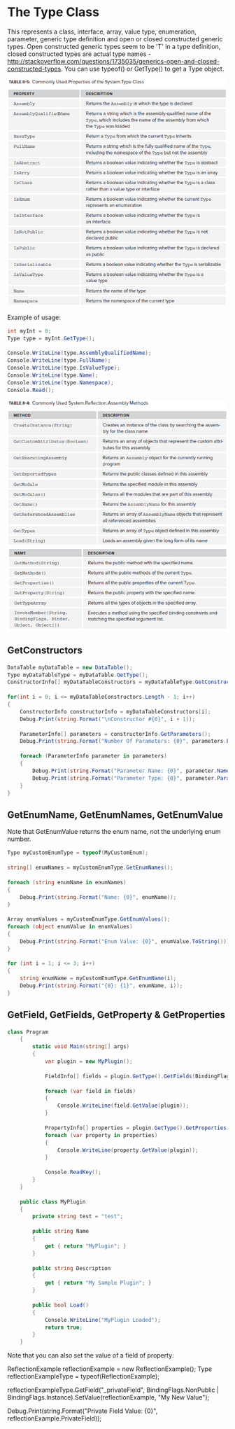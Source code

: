 # The Type Class


This represents a class, interface, array, value type, enumeration, parameter, generic type definition and open or closed constructed generic types. Open constructed generic types seem to be 'T' in a type definition, closed constructed types are actual type names - http://stackoverflow.com/questions/1735035/generics-open-and-closed-constructed-types. You can use typeof() or GetType() to get a Type object.

![Table 8-5](../media/The_Type_Class.png)

Example of usage:

```csharp
int myInt = 0;
Type type = myInt.GetType();

Console.WriteLine(type.AssemblyQualifiedName);
Console.WriteLine(type.FullName);
Console.WriteLine(type.IsValueType);
Console.WriteLine(type.Name);
Console.WriteLine(type.Namespace);
Console.Read();
```

![Table 8-6](../media/The_Assembly_Class-2.png)
![Table 8-6](../media/The_Type_Class-3.png)

## GetConstructors

```csharp
DataTable myDataTable = new DataTable();
Type myDataTableType = myDataTable.GetType();
ConstructorInfo[] myDataTableConstructors = myDataTableType.GetConstructors();

for(int i = 0; i <= myDataTableConstructors.Length - 1; i++)
{
    ConstructorInfo constructorInfo = myDataTableConstructors[i];
    Debug.Print(string.Format("\nConstructor #{0}", i + 1));

    ParameterInfo[] parameters = constructorInfo.GetParameters();
    Debug.Print(string.Format("Number Of Parameters: {0}", parameters.Length));

    foreach (ParameterInfo parameter in parameters)
    {
        Debug.Print(string.Format("Parameter Name: {0}", parameter.Name));
        Debug.Print(string.Format("Parameter Type: {0}", parameter.ParameterType.Name));
    }
}
```

## GetEnumName, GetEnumNames, GetEnumValue

Note that GetEnumValue returns the enum name, not the underlying enum number.

```csharp
Type myCustomEnumType = typeof(MyCustomEnum);

string[] enumNames = myCustomEnumType.GetEnumNames();

foreach (string enumName in enumNames)
{
    Debug.Print(string.Format("Name: {0}", enumName));
}

Array enumValues = myCustomEnumType.GetEnumValues();
foreach (object enumValue in enumValues)
{
    Debug.Print(string.Format("Enum Value: {0}", enumValue.ToString()));
}

for (int i = 1; i <= 3; i++)
{
    string enumName = myCustomEnumType.GetEnumName(i);
    Debug.Print(string.Format("{0}: {1}", enumName, i));
}
```

## GetField, GetFields, GetProperty & GetProperties


```csharp
class Program
    {
        static void Main(string[] args)
        {
            var plugin = new MyPlugin();

            FieldInfo[] fields = plugin.GetType().GetFields(BindingFlags.NonPublic | BindingFlags.Instance);

            foreach (var field in fields)
            {
                Console.WriteLine(field.GetValue(plugin));
            }

            PropertyInfo[] properties = plugin.GetType().GetProperties(BindingFlags.Public | BindingFlags.Instance);
            foreach (var property in properties)
            {
                Console.WriteLine(property.GetValue(plugin));
            }

            Console.ReadKey();
        }
    }

    public class MyPlugin
    {
        private string test = "test";

        public string Name
        {
            get { return "MyPlugin"; }
        }

        public string Description
        {
            get { return "My Sample Plugin"; }
        }

        public bool Load()
        {
            Console.WriteLine("MyPlugin Loaded");
            return true;
        }
    }
```

Note that you can also set the value of a field of property:


ReflectionExample reflectionExample = new ReflectionExample();
Type reflectionExampleType = typeof(ReflectionExample);

reflectionExampleType.GetField("_privateField", BindingFlags.NonPublic | BindingFlags.Instance).SetValue(reflectionExample, "My New Value");

Debug.Print(string.Format("Private Field Value: {0}", reflectionExample.PrivateField));

<!--stackedit_data:
eyJoaXN0b3J5IjpbLTE3MjA2ODY4MThdfQ==
-->